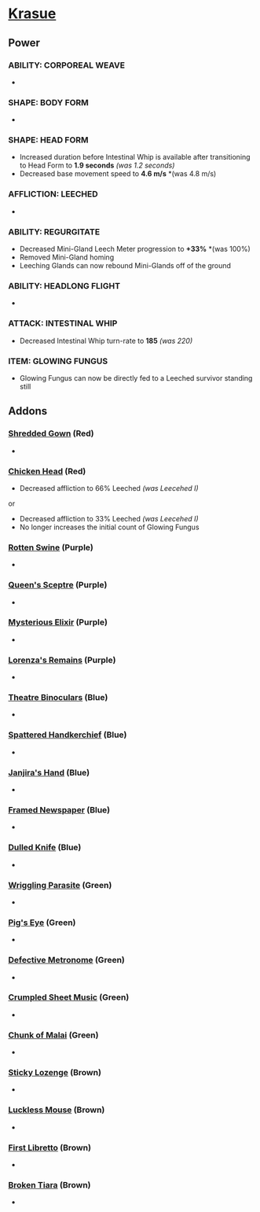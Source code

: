 # [Krasue](<https://deadbydaylight.wiki.gg/wiki/Burong_Sukapat>)

## Power

### ABILITY: CORPOREAL WEAVE

-


### SHAPE: BODY FORM

-


### SHAPE: HEAD FORM

- Increased duration before Intestinal Whip is available after transitioning to Head Form to **1.9 seconds** *(was 1.2 seconds)*
- Decreased base movement speed to **4.6 m/s** *(was 4.8 m/s)


### AFFLICTION: LEECHED

-


### ABILITY: REGURGITATE

- Decreased Mini-Gland Leech Meter progression to **+33%** *(was 100%)
- Removed Mini-Gland homing
- Leeching Glands can now rebound Mini-Glands off of the ground


### ABILITY: HEADLONG FLIGHT

-


### ATTACK: INTESTINAL WHIP

- Decreased Intestinal Whip turn-rate to **185** *(was 220)*


### ITEM: GLOWING FUNGUS

- Glowing Fungus can now be directly fed to a Leeched survivor standing still


## Addons

### [Shredded Gown](<https://deadbydaylight.wiki.gg/wiki/Shredded_Gown>) (Red)

-


### [Chicken Head](<https://deadbydaylight.wiki.gg/wiki/Chicken_Head>) (Red)

- Decreased affliction to 66% Leeched *(was Leecehed I)*

or

- Decreased affliction to 33% Leeched *(was Leecehed I)*
- No longer increases the initial count of Glowing Fungus


### [Rotten Swine](<https://deadbydaylight.wiki.gg/wiki/Rotten_Swine>) (Purple)

-


### [Queen's Sceptre](<https://deadbydaylight.wiki.gg/wiki/Queen%27s_Sceptre>) (Purple)

-


### [Mysterious Elixir](<https://deadbydaylight.wiki.gg/wiki/Mysterious_Elixir>) (Purple)

-


### [Lorenza's Remains](<https://deadbydaylight.wiki.gg/wiki/Lorenza%27s_Remains>) (Purple)

-


### [Theatre Binoculars](<https://deadbydaylight.wiki.gg/wiki/Theatre_Binoculars>) (Blue)

-


### [Spattered Handkerchief](<https://deadbydaylight.wiki.gg/wiki/Spattered_Handkerchief>) (Blue)

-


### [Janjira's Hand](<https://deadbydaylight.wiki.gg/wiki/Janjira%27s_Hand>) (Blue)

-


### [Framed Newspaper](<https://deadbydaylight.wiki.gg/wiki/Framed_Newspaper>) (Blue)

-


### [Dulled Knife](<https://deadbydaylight.wiki.gg/wiki/Dulled_Knife>) (Blue)

-


### [Wriggling Parasite](<https://deadbydaylight.wiki.gg/wiki/Wriggling_Parasite>) (Green)

-


### [Pig's Eye](<https://deadbydaylight.wiki.gg/wiki/Pig%27s_Eye>) (Green)

-


### [Defective Metronome](<https://deadbydaylight.wiki.gg/wiki/Defective_Metronome>) (Green)

-


### [Crumpled Sheet Music](<https://deadbydaylight.wiki.gg/wiki/Crumpled_Sheet_Music>) (Green)

-


### [Chunk of Malai](<https://deadbydaylight.wiki.gg/wiki/Chunk_of_Malai>) (Green)

-


### [Sticky Lozenge](<https://deadbydaylight.wiki.gg/wiki/Sticky_Lozenge>) (Brown)

-


### [Luckless Mouse](<https://deadbydaylight.wiki.gg/wiki/Luckless_Mouse>) (Brown)

-


### [First Libretto](<https://deadbydaylight.wiki.gg/wiki/First_Libretto>) (Brown)

-


### [Broken Tiara](<https://deadbydaylight.wiki.gg/wiki/Broken_Tiara>) (Brown)

-
